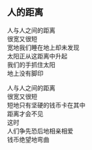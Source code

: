 ## 人的距离

人与人之间的距离<br>
很宽又很短<br>
宽地我们睡在地上却未发现<br>
太阳正从这距离中升起<br>
我们的手抓住太阳<br>
地上没有脚印<br>

人与人之间的距离<br>
很宽又很短<br>
短地只有坚硬的钱币卡在其中<br>
距离才会不见<br>
这时<br>
人们争先恐后地相亲相爱<br>
钱币绝望地弯曲<br>
